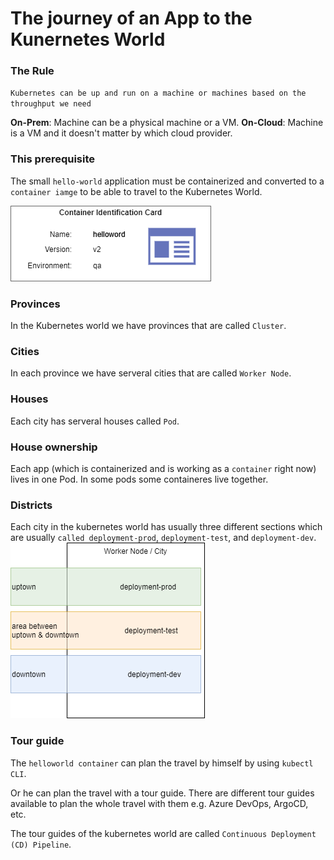# The journey of an App to the Kunernetes World

### The Rule
``Kubernetes can be up and run on a machine or machines based on the throughput we need`` 

**On-Prem**: Machine can be a physical machine or a VM.
**On-Cloud**: Machine is a VM and it doesn't matter by which cloud provider.

### This prerequisite
The small ``hello-world`` application must be containerized and converted to a ``container iamge`` to be able to travel to the Kubernetes World.

![container identification card](drawio\diagrams-id-card.png)

### Provinces
In the Kubernetes world we have provinces that are called ``Cluster``. 

### Cities
In each province we have serveral cities that are called ``Worker Node``. 

### Houses
Each city has serveral houses called ``Pod``. 

### House ownership
Each app (which is containerized and is working as a ``container`` right now) lives in one Pod. In some pods some containeres live together.

### Districts
Each city in the kubernetes world has usually three different sections which are usually ``called deployment-prod``, ``deployment-test``, and ``deployment-dev``.
 ![Cities in kubernetes](drawio\diagrams-Page-5.png)
 

### Tour guide
The ``helloworld container`` can plan the travel by himself by using ``kubectl CLI``.

Or he can plan the travel with a tour guide. There are different tour guides available to plan the whole travel with them e.g. Azure DevOps, ArgoCD, etc.

The tour guides of the kubernetes world are called ``Continuous Deployment (CD) Pipeline``.

